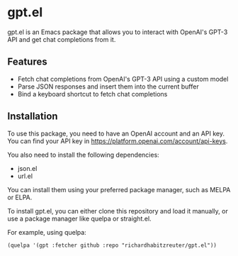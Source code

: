 # gpt.el

gpt.el is an Emacs package that allows you to interact with OpenAI's GPT-3 API and get chat completions from it.

## Features

- Fetch chat completions from OpenAI's GPT-3 API using a custom model
- Parse JSON responses and insert them into the current buffer
- Bind a keyboard shortcut to fetch chat completions

## Installation

To use this package, you need to have an OpenAI account and an API key. You can find your API key in https://platform.openai.com/account/api-keys.

You also need to install the following dependencies:

- json.el
- url.el

You can install them using your preferred package manager, such as MELPA or ELPA.

To install gpt.el, you can either clone this repository and load it manually, or use a package manager like quelpa or straight.el.

For example, using quelpa:

```elisp
(quelpa '(gpt :fetcher github :repo "richardhabitzreuter/gpt.el"))
